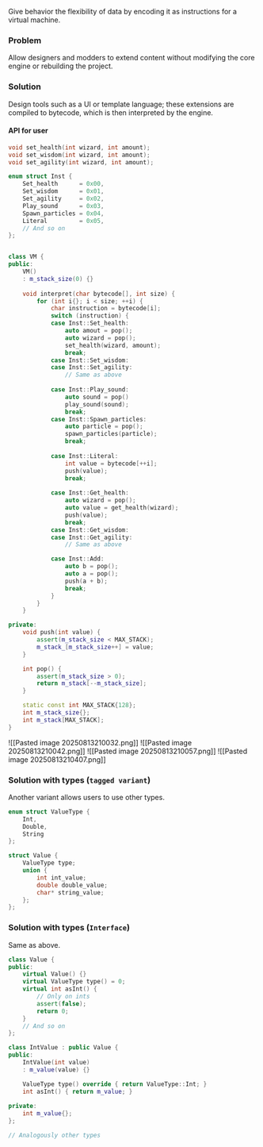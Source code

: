 Give behavior the flexibility of data by encoding it as instructions for a virtual machine.

### Problem
Allow designers and modders to extend content without modifying the core engine or rebuilding the project.

### Solution
Design tools such as a UI or template language; these extensions are compiled to bytecode, which is then interpreted by the engine.

#### API for user
```cpp
void set_health(int wizard, int amount);
void set_wisdom(int wizard, int amount);
void set_agility(int wizard, int amount);
```

```cpp
enum struct Inst {
	Set_health      = 0x00,
	Set_wisdom      = 0x01,
	Set_agility     = 0x02,
	Play_sound      = 0x03,
	Spawn_particles = 0x04,
	Literal         = 0x05,
	// And so on
};
```

```cpp
```

```cpp
class VM {
public:
	VM()
	: m_stack_size(0) {}
	
	void interpret(char bytecode[], int size) {
		for (int i{}; i < size; ++i) {
			char instruction = bytecode[i];
			switch (instruction) {
			case Inst::Set_health:
				auto amout = pop();
				auto wizard = pop();
				set_health(wizard, amount);
				break;
			case Inst::Set_wisdom:
			case Inst::Set_agility:
				// Same as above
				
			case Inst::Play_sound:
				auto sound = pop()
				play_sound(sound);
				break;
			case Inst::Spawn_particles:
				auto particle = pop();
				spawn_particles(particle);
				break;
			
			case Inst::Literal:
				int value = bytecode[++i];
				push(value);
				break;
				
			case Inst::Get_health:
				auto wizard = pop();
				auto value = get_health(wizard);
				push(value);
				break;
			case Inst::Get_wisdom:
			case Inst::Get_agility:
				// Same as above

			case Inst::Add:
				auto b = pop();
				auto a = pop();
				push(a + b);
				break;
			}
		}
	}

private:
	void push(int value) {
		assert(m_stack_size < MAX_STACK);
		m_stack_[m_stack_size++] = value;
	}

	int pop() {
		assert(m_stack_size > 0);
		return m_stack[--m_stack_size];
	}

	static const int MAX_STACK{128}; 
	int m_stack_size{};
	int m_stack[MAX_STACK];
}
```
![[Pasted image 20250813210032.png]]
![[Pasted image 20250813210042.png]]
![[Pasted image 20250813210057.png]]
![[Pasted image 20250813210407.png]]

### Solution with types (`tagged variant`)
Another variant allows users to use other types.

```cpp
enum struct ValueType {
	Int,
	Double,
	String
};
```
```cpp
struct Value {
	ValueType type;
	union {
		int int_value;
		double double_value;
		char* string_value;
	};
};
```

### Solution with types (`Interface`)
Same as above.

```cpp
class Value {
public:
	virtual Value() {}
	virtual ValueType type() = 0;
	virtual int asInt() {
		// Only on ints
		assert(false);
		return 0;
	}
	// And so on
};
```

```cpp
class IntValue : public Value {
public:
	IntValue(int value)
	: m_value(value) {}

	ValueType type() override { return ValueType::Int; }
	int asInt() { return m_value; }
	
private:
	int m_value{};
};
```
```cpp
// Analogously other types
```
